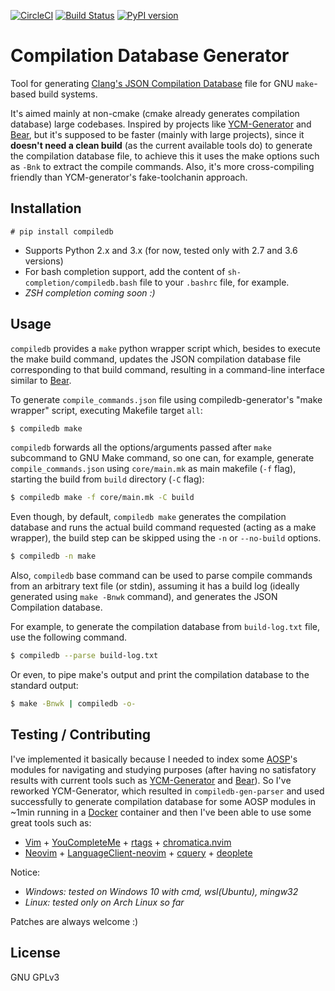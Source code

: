 [![CircleCI](https://circleci.com/gh/nickdiego/compiledb-generator.svg?style=svg)](https://circleci.com/gh/nickdiego/compiledb-generator)
[![Build Status](https://travis-ci.com/nickdiego/compiledb-generator.svg?branch=master)](https://travis-ci.com/nickdiego/compiledb-generator)
[![PyPI version](https://badge.fury.io/py/compiledb.svg)](https://badge.fury.io/py/compiledb)

# Compilation Database Generator

Tool for generating [Clang's JSON Compilation Database][compdb] file for GNU
`make`-based build systems.

It's aimed mainly at non-cmake (cmake already generates compilation database)
large codebases. Inspired by projects like [YCM-Generator][ycm-gen] and [Bear][bear],
but it's supposed to be faster (mainly with large projects), since it **doesn't need a
clean build** (as the current available tools do) to generate the compilation database
file, to achieve this it uses the make options such as `-Bnk` to extract the compile
commands. Also, it's more cross-compiling friendly than YCM-generator's fake-toolchanin
approach.

## Installation

```
# pip install compiledb
```
- Supports Python 2.x and 3.x (for now, tested only with 2.7 and 3.6 versions)
- For bash completion support, add the content of `sh-completion/compiledb.bash` file
  to your `.bashrc` file, for example.
- _ZSH completion coming soon :)_

## Usage

`compiledb` provides a `make` python wrapper script which, besides to execute the make
build command, updates the JSON compilation database file corresponding to that build
command, resulting in a command-line interface similar to [Bear][bear].

To generate `compile_commands.json` file using compiledb-generator's "make wrapper" script,
executing Makefile target `all`:
```bash
$ compiledb make
```

`compiledb` forwards all the options/arguments passed after `make` subcommand to GNU Make
command, so one can, for example, generate `compile_commands.json` using `core/main.mk`
as main makefile (`-f` flag), starting the build from `build` directory (`-C` flag):
```bash
$ compiledb make -f core/main.mk -C build
```

Even though, by default, `compiledb make` generates the compilation database and runs the
actual build command requested (acting as a make wrapper), the build step can be skipped using
the `-n` or `--no-build` options.
```bash
$ compiledb -n make
```

Also, `compiledb` base command can be used to parse compile commands from an arbitrary text
file (or stdin), assuming it has a build log (ideally generated using `make -Bnwk` command),
and generates the JSON Compilation database.

For example, to generate the compilation database  from `build-log.txt` file, use the following
command.
```bash
$ compiledb --parse build-log.txt
```

Or even, to pipe make's output and print the compilation database to the standard output:
```bash
$ make -Bnwk | compiledb -o-
```

## Testing / Contributing

I've implemented it basically because I needed to index some [AOSP][aosp]'s modules for navigating
and studying purposes (after having no satisfatory results with current tools such as
[YCM-Generator][ycm] and [Bear][bear]). So I've reworked YCM-Generator, which resulted in
`compiledb-gen-parser` and used successfully to generate compilation database for some AOSP
modules in ~1min running in a [Docker][docker] container and then I've been able to use some
great tools such as:

- [Vim][vim] + [YouCompleteMe][ycm] + [rtags][rtags] + [chromatica.nvim][chrom]
- [Neovim][neovim] + [LanguageClient-neovim][lsp] + [cquery][cquery] + [deoplete][deoplete]

Notice:
- _Windows: tested on Windows 10 with cmd, wsl(Ubuntu), mingw32_
- _Linux: tested only on Arch Linux so far_

Patches are always welcome :)

## License
GNU GPLv3

[compdb]: https://clang.llvm.org/docs/JSONCompilationDatabase.html
[ycm]: https://github.com/Valloric/YouCompleteMe
[rtags]: https://github.com/Andersbakken/rtags
[chrom]: https://github.com/arakashic/chromatica.nvim
[ycm-gen]: https://github.com/rdnetto/YCM-Generator
[bear]: https://github.com/rizsotto/Bear
[aosp]: https://source.android.com/
[docker]: https://www.docker.com/
[vim]: https://www.vim.org/
[neovim]: https://neovim.io/
[lsp]: https://github.com/autozimu/LanguageClient-neovim
[cquery]: https://github.com/cquery-project/cquery
[deoplete]: https://github.com/Shougo/deoplete.nvim
